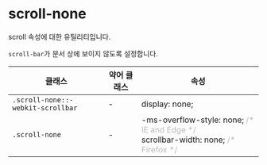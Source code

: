 # scroll-none

scroll 속성에 대한 유틸리티입니다.

<code>scroll-bar</code>가 문서 상에 보이지 않도록 설정합니다.

<table>
  <thead>
    <tr>
      <th scope="col">클래스</th>
      <th scope="col">약어 클래스</th>
      <th scope="col">속성</th>
    </tr>
  </thead>
  <tbody>
  <tr>
  <td><code>.scroll-none::-webkit-scrollbar</code></td>
  <td class="blank">-</td>
  <td><span class="code">display: none;</span></td>
</tr>
<tr>
  <td><code>.scroll-none</code></td>
  <td class="blank">-</td>
  <td>
    <span class="code">-ms-overflow-style: none;</span> <span style="color:#bbb">/* IE and Edge */</span><br>
    <span class="code">scrollbar-width: none;</span> <span style="color:#bbb">/* Firefox */</span>
  </td>
</tr>

  </tbody>

</table>
